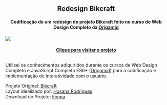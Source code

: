 <h2 align="center">
 <br>Redesign Bikcraft
</h2>

<h4 align="center">
 Codificação de um redesign do projeto Bikcraft feito no curso de Web Design Completo da <a href="https://www.origamid.com/">Origamid</a>
</h4>
<img src="https://i.imgur.com/bfbY2Pu.png">
<h4 align="center"><a href="https://arlissonc.github.io/bikcraft-redesign/">Clique para visitar o projeto</a></h4>

##

Utilizei os conhecimentos adiquiridos durante os cursos de Web Design Completo e JavaScript Completo ES6+ (<a href="https://www.origamid.com/">Origamid</a>) para a codificação e implementação de interatividade com o usuário.

Projeto Original: <a href="https://bikcraft.com/">Bikcraft</a><br>
Layout idealizado por: <a href="https://www.linkedin.com/in/helloozy/">Hosana Rodrigues</a><br>
Download do Projeto: <a href="https://www.uplabs.com/posts/bikcraft-redesign?fbclid=IwAR05Vyw3h_xW5MEINil_mawfJBY6tC0PeVTBi_vUv1wAZTOlnaxK5d6lEt0">Figma</a>


